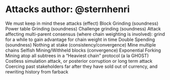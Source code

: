 Attacks
author: @sternhenri
====

We must keep in mind these attacks (effect)
Block Grinding (soundness)
Power table Grinding (soundness)
Challenge grinding (soundness)
Attack affecting multi-parent consensus (where chain weighting is involved): grind for a while to gain advantage for chain weight in time
Double Spending (soundness)
Nothing at stake (consistency/convergence)
Mine multiple chains
Selfish Mining/Withheld blocks (convergence)
Exponential Forking
Mining atop all subtrees in a “Heaviest chain” protocol (a la GHOST)
Costless simulation attack, or posterior corruption or long term attack
Coercing past stakeholders far after they have sold out of currency, and rewriting history from farback